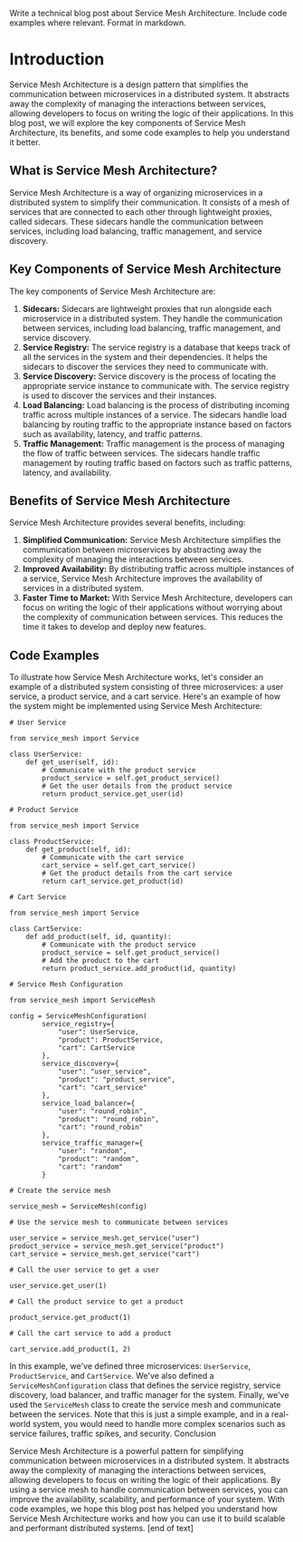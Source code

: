  Write a technical blog post about Service Mesh Architecture. Include code examples where relevant. Format in markdown.
# Introduction

Service Mesh Architecture is a design pattern that simplifies the communication between microservices in a distributed system. It abstracts away the complexity of managing the interactions between services, allowing developers to focus on writing the logic of their applications. In this blog post, we will explore the key components of Service Mesh Architecture, its benefits, and some code examples to help you understand it better.
## What is Service Mesh Architecture?

Service Mesh Architecture is a way of organizing microservices in a distributed system to simplify their communication. It consists of a mesh of services that are connected to each other through lightweight proxies, called sidecars. These sidecars handle the communication between services, including load balancing, traffic management, and service discovery.
## Key Components of Service Mesh Architecture

The key components of Service Mesh Architecture are:

1. **Sidecars:** Sidecars are lightweight proxies that run alongside each microservice in a distributed system. They handle the communication between services, including load balancing, traffic management, and service discovery.
2. **Service Registry:** The service registry is a database that keeps track of all the services in the system and their dependencies. It helps the sidecars to discover the services they need to communicate with.
3. **Service Discovery:** Service discovery is the process of locating the appropriate service instance to communicate with. The service registry is used to discover the services and their instances.
4. **Load Balancing:** Load balancing is the process of distributing incoming traffic across multiple instances of a service. The sidecars handle load balancing by routing traffic to the appropriate instance based on factors such as availability, latency, and traffic patterns.
5. **Traffic Management:** Traffic management is the process of managing the flow of traffic between services. The sidecars handle traffic management by routing traffic based on factors such as traffic patterns, latency, and availability.
## Benefits of Service Mesh Architecture

Service Mesh Architecture provides several benefits, including:

1. **Simplified Communication:** Service Mesh Architecture simplifies the communication between microservices by abstracting away the complexity of managing the interactions between services.
2. **Improved Availability:** By distributing traffic across multiple instances of a service, Service Mesh Architecture improves the availability of services in a distributed system.
3. **Faster Time to Market:** With Service Mesh Architecture, developers can focus on writing the logic of their applications without worrying about the complexity of communication between services. This reduces the time it takes to develop and deploy new features.
## Code Examples

To illustrate how Service Mesh Architecture works, let's consider an example of a distributed system consisting of three microservices: a user service, a product service, and a cart service.
Here's an example of how the system might be implemented using Service Mesh Architecture:

```
# User Service

from service_mesh import Service

class UserService:
    def get_user(self, id):
        # Communicate with the product service
        product_service = self.get_product_service()
        # Get the user details from the product service
        return product_service.get_user(id)

# Product Service

from service_mesh import Service

class ProductService:
    def get_product(self, id):
        # Communicate with the cart service
        cart_service = self.get_cart_service()
        # Get the product details from the cart service
        return cart_service.get_product(id)

# Cart Service

from service_mesh import Service

class CartService:
    def add_product(self, id, quantity):
        # Communicate with the product service
        product_service = self.get_product_service()
        # Add the product to the cart
        return product_service.add_product(id, quantity)

# Service Mesh Configuration

from service_mesh import ServiceMesh

config = ServiceMeshConfiguration(
        service_registry={
            "user": UserService,
            "product": ProductService,
            "cart": CartService
        },
        service_discovery={
            "user": "user_service",
            "product": "product_service",
            "cart": "cart_service"
        },
        service_load_balancer={
            "user": "round_robin",
            "product": "round_robin",
            "cart": "round_robin"
        },
        service_traffic_manager={
            "user": "random",
            "product": "random",
            "cart": "random"
        }

# Create the service mesh

service_mesh = ServiceMesh(config)

# Use the service mesh to communicate between services

user_service = service_mesh.get_service("user")
product_service = service_mesh.get_service("product")
cart_service = service_mesh.get_service("cart")

# Call the user service to get a user

user_service.get_user(1)

# Call the product service to get a product

product_service.get_product(1)

# Call the cart service to add a product

cart_service.add_product(1, 2)
```
In this example, we've defined three microservices: `UserService`, `ProductService`, and `CartService`. We've also defined a `ServiceMeshConfiguration` class that defines the service registry, service discovery, load balancer, and traffic manager for the system. Finally, we've used the `ServiceMesh` class to create the service mesh and communicate between the services.
Note that this is just a simple example, and in a real-world system, you would need to handle more complex scenarios such as service failures, traffic spikes, and security.
Conclusion

Service Mesh Architecture is a powerful pattern for simplifying communication between microservices in a distributed system. It abstracts away the complexity of managing the interactions between services, allowing developers to focus on writing the logic of their applications. By using a service mesh to handle communication between services, you can improve the availability, scalability, and performance of your system. With code examples, we hope this blog post has helped you understand how Service Mesh Architecture works and how you can use it to build scalable and performant distributed systems. [end of text]


